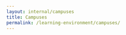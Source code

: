 ```yaml
---
layout: internal/campuses
title: Campuses
permalink: /learning-environment/campuses/
---
```


<!--- This child document initializes the page in Jekyll. -->